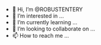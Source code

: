 - 👋 Hi, I’m @ROBUSTENTERY
- 👀 I’m interested in ...
- 🌱 I’m currently learning ...
- 💞️ I’m looking to collaborate on ...
- 📫 How to reach me ...

<!---
ROBUSTENTERY/ROBUSTENTERY is a ✨ special ✨ repository because its `README.md` (this file) appears on your GitHub profile.
You can click the Preview link to take a look at your changes.
--->
